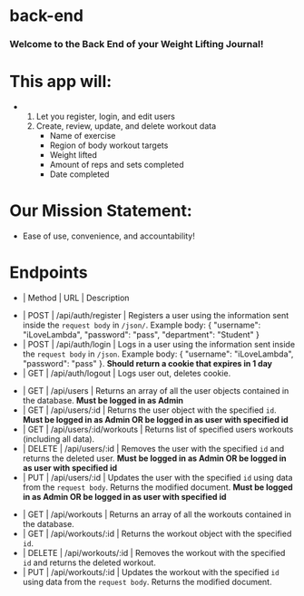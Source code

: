 # back-end

### Welcome to the Back End of your Weight Lifting Journal! 

# This app will:
* 
    1. Let you register, login, and edit users
    2. Create, review, update, and delete workout data
        * Name of exercise
        * Region of body workout targets
        * Weight lifted
        * Amount of reps and sets completed
        * Date completed

# Our Mission Statement:
* Ease of use, convenience, and accountability!

# Endpoints
* | Method | URL            | Description  
<!-- Auth  -->
* | POST   | /api/auth/register | Registers a user using the information sent inside the `request body` in `/json/`. Example body: { "username": "iLoveLambda", "password": "pass", "department": "Student" }
* | POST   | /api/auth/login    | Logs in a user using the information sent inside the `request body` in `/json`. Example body: { "username": "iLoveLambda", "password": "pass" }. **Should return a cookie that expires in 1 day**
* | GET    | /api/auth/logout   | Logs user out, deletes cookie.
<!-- Users  -->
* | GET    | /api/users     | Returns an array of all the user objects contained in the database. **Must be logged in as Admin**
* | GET    | /api/users/:id | Returns the user object with the specified `id`. **Must be logged in as Admin OR be logged in as user with specified id**
* | GET    | /api/users/:id/workouts | Returns list of specified users workouts (including all data).
* | DELETE | /api/users/:id | Removes the user with the specified `id` and returns the deleted user. **Must be logged in as Admin OR be logged in as user with specified id**
* | PUT    | /api/users/:id | Updates the user with the specified `id` using data from the `request body`. Returns the modified document. **Must be logged in as Admin OR be logged in as user with specified id**
<!-- Workouts  -->
* | GET    | /api/workouts  | Returns an array of all the workouts contained in the database.
* | GET    | /api/workouts/:id | Returns the workout object with the specified `id`.
* | DELETE | /api/workouts/:id | Removes the workout with the specified `id` and returns the deleted workout. 
* | PUT    | /api/workouts/:id | Updates the workout with the specified `id` using data from the `request body`. Returns the modified document. 
